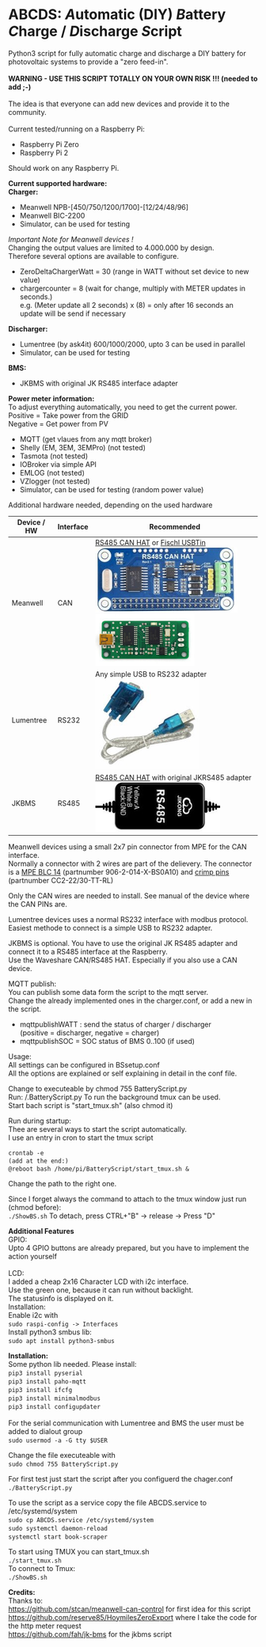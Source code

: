 # ABCDS: *A*utomatic (DIY) *B*attery *C*harge / *D*ischarge *S*cript

Python3 script for fully automatic charge and discharge a DIY battery for photovoltaic systems to provide a "zero feed-in".<br/><br/>
**WARNING - USE THIS SCRIPT TOTALLY ON YOUR OWN RISK !!! (needed to add ;-)<br/><br/>** 
The idea is that everyone can add new devices and provide it to the community.<br/><br/>
Current tested/running on a Raspberry Pi:
- Raspberry Pi Zero
- Raspberry Pi 2<br/>

Should work on any Raspberry Pi. <br/>

**Current supported hardware:<br/>**
**Charger:**
* Meanwell NPB-[450/750/1200/1700]-[12/24/48/96]<br/>
* Meanwell BIC-2200<br/>
* Simulator, can be used for testing<br/>

*Important Note for Meanwell devices !<br/>*
Changing the output values are limited to 4.000.000 by design.<br/>
Therefore several options are available to configure.<br/>
- ZeroDeltaChargerWatt       =    30 (range in WATT without set device to new value)
- chargercounter = 8 (wait for change, multiply with METER updates in seconds.)<br/>
e.g. (Meter update all 2 seconds) x (8) = only after 16 seconds an update will be send if necessary

**Discharger:**
*  Lumentree (by ask4it) 600/1000/2000, upto 3 can be used in parallel<br/>
* Simulator, can be used for testing

**BMS:**
* JKBMS with original JK RS485 interface adapter

**Power meter information:<br/>**
To adjust everything automatically, you need to get the current power.<br/>
Positive = Take power from the GRID<br/>
Negative = Get power from PV<br/>
* MQTT (get vlaues from any mqtt broker)
* Shelly (EM, 3EM, 3EMPro) (not tested)
* Tasmota (not tested)
* IOBroker via simple API
* EMLOG (not tested)
* VZlogger (not tested)
* Simulator, can be used for testing (random power value)<br/>


Additional hardware needed, depending on the used hardware

Device / HW | Interface | Recommended
---|---|---|
Meanwell | CAN | [RS485 CAN HAT](https://www.waveshare.com/rs485-can-hat.htm) or [Fischl USBTin](https://www.fischl.de/usbtin/)<br/> ![Waveshare RS485CAN](/pictures/wavesharers485can.jpg "Waveshare RS485CAN")   ![Fischl USBTin](/pictures/usbtin.jpg "Fischl USBTin")
Lumentree | RS232 | Any simple USB to RS232 adapter<br/> ![USB RS232](/pictures/usbrs232.jpg "USB RS232")
JKBMS | RS485 | [RS485 CAN HAT](https://www.waveshare.com/rs485-can-hat.htm) with original JKRS485 adapter<br/> ![JKBms RS485](/pictures/jkbms_rs485.JPG "JKBms RS485")


Meanwell devices using a small 2x7 pin connector from MPE for the CAN interface.<br/> Normally a connector with 2 wires are part of the delievery. The connector is a [MPE BLC 14](https://www.reichelt.de/crimp-buchsenleiste-14-pol-mpe-blc-14-p247189.html?CCOUNTRY=445&LANGUAGE=de&nbc=1&&r=1) (partnumber 906-2-014-X-BS0A10) and [crimp pins](https://www.reichelt.de/crimpkontakt-fuer-mpe-blc-einzeln-mpe-cc222-p150922.html?CCOUNTRY=445&LANGUAGE=de&nbc=1&&r=1) (partnumber CC2-22/30-TT-RL)

Only the CAN wires are needed to install. See manual of the device where the CAN PINs are.

Lumentree devices uses a normal RS232 interface with modbus protocol.<br/>
Easiest methode to connect is a simple USB to RS232 adapter.

JKBMS is optional. You have to use the original JK RS485 adapter and connect it to a RS485 interface at the Raspberry. <br/>
Use the Waveshare CAN/RS485 HAT. Especially if you also use a CAN device.

MQTT publish:<br/>
You can publish some data form the script to the mqtt server.<br/>
Change the already implemented ones in the charger.conf, or add a new in the script.<br/>
* mqttpublishWATT : send the status of charger / discharger <br/>(positive = discharger, negative = charger)<br/>
* mqttpublishSOC  = SOC status of BMS 0..100 (if used)

Usage:<br/>
All settings can be configured in BSsetup.conf<br/>
All the options are explained or self explaining in detail in the conf file. <br/>

Change to executeable by chmod 755 BatteryScript.py<br/>
Run: /.BatteryScript.py
To run the background tmux can be used.<br/>
Start bach script is "start_tmux.sh" (also chmod it)<br/>

Run during startup:<br/>
Thee are several ways to start the script automatically.<br/>
I use an entry in cron to start the tmux script<br/>

```
crontab -e
(add at the end:)
@reboot bash /home/pi/BatteryScript/start_tmux.sh &
```
Change the path to the right one.

Since I forget always the command to attach to the tmux window just run (chmod before):<br/>
`./ShowBS.sh` 
To detach, press CTRL+"B" -> release -> Press "D"

**Additional Features**<br/>
GPIO: <br/>
Upto 4 GPIO buttons are already prepared, but you have to implement the action yourself<br/>
<br/>
LCD:<br/>
I added a cheap 2x16 Character LCD with i2c interface.<br/>
Use the green one, because it can run without backlight.<br/>
The statusinfo is displayed on it.<br/>
Installation: <br/>
Enable i2c with <br/>
`sudo raspi-config -> Interfaces`<br/>
Install python3 smbus lib:<br/>
`sudo apt install python3-smbus`

**Installation:<br/>**
Some python lib needed. Please install:<br/>
`pip3 install pyserial`<br/>
`pip3 install paho-mqtt`<br/>
`pip3 install ifcfg`<br/>
`pip3 install minimalmodbus`<br/>
`pip3 install configupdater`<br/><br/>
For the serial communication with Lumentree and BMS the user must be added to dialout group<br/>
`sudo usermod -a -G tty $USER`<br/>

Change the file executeable with<br/>
`sudo chmod 755 BatteryScript.py`<br/>

For first test just start the script after you configuerd the chager.conf<br/>
`./BatteryScript.py`<br/>

To use the script as a service copy the file ABCDS.service to /etc/systemd/system<br/>
`sudo cp ABCDS.service /etc/systemd/system`<br/>
`sudo systemctl daemon-reload`<br/>
`systemctl start book-scraper`<br/>

To start using TMUX you can start_tmux.sh<br/>
`./start_tmux.sh`<br/>
To connect to Tmux:<br/>
`./ShowBS.sh`<br/>

**Credits:<br/>**
Thanks to:<br/>
https://github.com/stcan/meanwell-can-control for first idea for this script<br/>
https://github.com/reserve85/HoymilesZeroExport where I take the code for the http meter request<br/>
https://github.com/fah/jk-bms for the jkbms script

